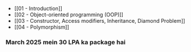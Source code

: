 - [[01 - Introduction]]
- [[02 - Object-oriented programming (OOP)]]
- [[03 - Constructor, Access modifiers, Inheritance, Diamond Problem]]
- [[04 - Polymorphism]]






### March 2025 mein 30 LPA ka package hai

